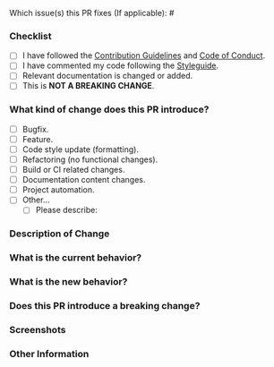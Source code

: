 <!-- First of all thanks so much for taking the time to open a pull request and help the project. It's because of people like you that we love working on this project. -->

Which issue(s) this PR fixes (If applicable): #
<!-- Link to relevant GitHub issue if applicable. -->

### Checklist
<!-- Please ensure you've completed the following steps by replacing [ ] with [x] -->
* [ ] I have followed the [Contribution Guidelines](https://github.com/demartini/.github/blob/main/CONTRIBUTING.md) and [Code of Conduct](https://github.com/demartini/.github/blob/main/CODE_OF_CONDUCT.md).
* [ ] I have commented my code following the [Styleguide](https://github.com/demartini/.github/blob/main/STYLEGUIDE.md).
* [ ] Relevant documentation is changed or added.
* [ ] This is **NOT A BREAKING CHANGE**.

### What kind of change does this PR introduce?
<!-- Please check one or more that apply to this PR -->

* [ ] Bugfix.
* [ ] Feature.
* [ ] Code style update (formatting).
* [ ] Refactoring (no functional changes).
* [ ] Build or CI related changes.
* [ ] Documentation content changes.
* [ ] Project automation.
* [ ] Other...
  * [ ] Please describe:

### Description of Change
<!-- Please explain the changes you made here. -->

### What is the current behavior?
<!-- Please describe the current behavior that you are modifying, or link to a relevant issue. -->

### What is the new behavior?
<!-- Please describe the new behavior after your modifications. -->

### Does this PR introduce a breaking change?
<!-- If this PR contains a breaking change, please describe the impact and migration path for existing applications below. -->

### Screenshots
<!-- If appropriate or helpful. -->

### Other Information
<!-- Please describe other information here. -->
